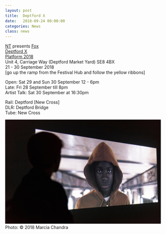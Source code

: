 ```yaml
---
layout: post
title:  Deptford X
date:   2018-09-24 00:00:00
categories: News
class: news
---
```

<a href="https://deptfordx.org/NT" target="_blank">NT</a> presents <a href="http://ntpresents.com/work/films/fox" target="_blank">Fox</a>  
<a href="https://deptfordx.org" target="_blank">Deptford X</a>  
<a href="https://deptfordx.org/Platform-2018-1" target="_blank">Platform 2018</a>  
Unit 4, Carriage Way (Deptford Market Yard)
SE8 4BX    
21 - 30 September 2018  
[go up the ramp from the Festival Hub and follow the yellow ribbons]

Open: Sat 29 and Sun 30 September 12 - 6pm    
Late: Fri 28 September till 8pm  
Artist Talk: Sat 30 September at 16:30pm

Rail: Deptford [New Cross]    
DLR: Deptford Bridge    
Tube: New Cross    

![fox image](/assets_posts/NT-Deptford-X-installation.jpeg)  
Photo: &copy; 2018 Marcia Chandra